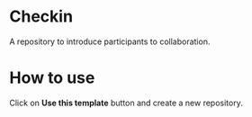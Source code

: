 # Checkin
A repository to introduce participants to collaboration. 

# How to use

Click on **Use this template** button and create a new repository.

